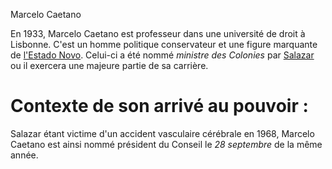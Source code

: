 Marcelo Caetano

En 1933, Marcelo Caetano est professeur dans une université de droit à Lisbonne. C'est un homme politique conservateur et une figure marquante de [l'Estado Novo](articles/Gouvernement_Sal.md). Celui-ci a été nommé *ministre des Colonies* par [Salazar](articles/Salazar.md) ou il exercera une majeure partie de sa carrière.


# Contexte de son arrivé au pouvoir :
Salazar étant victime d'un accident vasculaire cérébrale en 1968, Marcelo Caetano est ainsi nommé président du Conseil le *28 septembre* de la même année.

